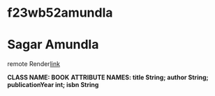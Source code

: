 # f23wb52amundla
# Sagar Amundla

remote Render[link](https://f23wb52amundla.onrender.com) 

**CLASS NAME: BOOK**
**ATTRIBUTE NAMES:  title String;  author String;  publicationYear int;  isbn String**


